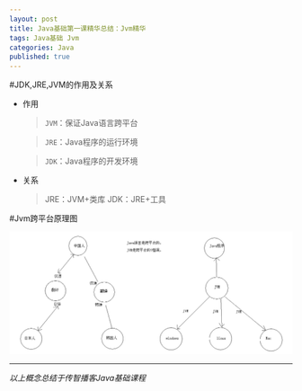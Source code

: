 ```yaml
---
layout: post
title: Java基础第一课精华总结：Jvm精华
tags: Java基础 Jvm
categories: Java
published: true
---
```


#JDK,JRE,JVM的作用及关系

* 作用

	>`JVM`：保证Java语言跨平台

	>`JRE`：Java程序的运行环境

	>`JDK`：Java程序的开发环境
	
* 关系

	> JRE：JVM+类库
	> JDK：JRE+工具

	

#Jvm跨平台原理图

![title](/static/img/Java基础第一课精华总结/Java语言跨平台原理图解.bmp "title")


----------

*以上概念总结于传智播客Java基础课程*